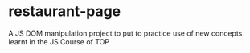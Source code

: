 # restaurant-page
A JS DOM manipulation project to put to practice use of new concepts learnt in the JS Course of TOP
